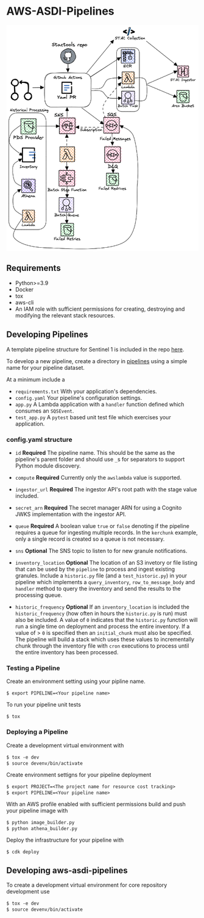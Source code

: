 # AWS-ASDI-Pipelines

![Alt text](/docs/aws_asdi_cog.png)


## Requirements
- Python>=3.9
- Docker
- tox
- aws-cli
- An IAM role with sufficient permissions for creating, destroying and modifying the relevant stack resources.


## Developing Pipelines

A template pipeline structure for Sentinel 1 is included in the repo [here](aws_asdi_pipelines/pipelines/sentinel1).

To develop a new pipeline, create a directory in [pipelines](aws_asdi_pipelines/pipelines) using a simple name for your pipeline dataset.

At a minimum include a
- `requirements.txt` With your application's dependencies.
- `config.yaml` Your pipeline's configuration settings.
- `app.py` A Lambda application with a `handler` function defined which consumes an `SQSEvent`.
- `test_app.py` A `pytest` based unit test file which exercises your application.

### config.yaml structure
- `id` **Required** The pipeline name.  This should be the same as the pipeline's parent folder and should use `_`s for separators to support Python module discovery.

- `compute` **Required** Currently only the `awslambda` value is supported.

- `ingestor_url` **Required** The ingestor API's root path with the stage value included.

- `secret_arn` **Required** The secret manager ARN for using a Cognito JWKS implementation with the ingestor API.

- `queue` **Required** A boolean value `true` or `false` denoting if the pipeline requires a queue for ingesting multiple records. In the `kerchunk` example, only a single record is created so a queue is not necessary.

- `sns` **Optional** The SNS topic to listen to for new granule notifications.

- `inventory_location` **Optional** The location of an S3 invetory or file listing that can be used by the `pipeline` to process and ingest existing granules.  Include a `historic.py` file (and a `test_historic.py`) in your pipeline which implements a `query_inventory`, `row_to_message_body` and `handler` method to query the inventory and send the results to the processing queue.

- `historic_frequency` **Optional** If an `inventory_location` is included the `historic_frequency` (how often in hours the `historic.py` is run) must also be included.  A value of `0` indicates that the `historic.py` function will run a single time on deployment and process the entire inventory. If a value of > `0` is specified then an `initial_chunk` must also be specified.  The pipeline will build a stack which uses these values to incrementally chunk through the inventory file with `cron` executions to process until the entire inventory has been processed.



### Testing a Pipeline
Create an environment setting using your pipline name.
```
$ export PIPELINE=<Your pipeline name>
```

To run your pipeline unit tests
```
$ tox
```

### Deploying a Pipeline
Create a development virtual environment with
```
$ tox -e dev
$ source devenv/bin/activate
```
Create environment settigns for your pipeline deployment
```
$ export PROJECT=<The project name for resource cost tracking>
$ export PIPELINE=<Your pipeline name>
```
With an AWS profile enabled with sufficient permissions build and push your pipeline image with
```
$ python image_builder.py
$ python athena_builder.py
```

Deploy the infrastructure for your pipeline with
```
$ cdk deploy
```

## Developing aws-asdi-pipelines
To create a development virtual environment for core repository development use
```
$ tox -e dev
$ source devenv/bin/activate
```
